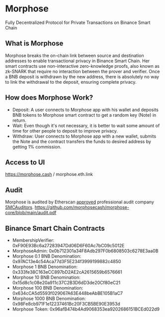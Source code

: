 Morphose
==================
Fully Decentralized Protocol for Private Transactions on Binance Smart Chain

## What is Morphose
Morphose breaks the on-chain link between source and destination addresses to enable transactional privacy in Binance Smart Chain. Her smart contracts use non-interactive zero-knowledge proofs, also known as zk-SNARK that require no interaction between the prover and verifier. Once a BNB deposit is withdrawn by the new address, there is absolutely no way to link the withdrawal to the deposit, ensuring complete privacy.

## How does Morphose Work?
- Deposit: A user connects to Morphose app with his wallet and deposits BNB tokens to Morphose smart contract to get a random key (Note) in return.
- Wait: Even though it's not necessary, it is better to wait some amount of time for other people to deposit to improve privacy.
- Withdraw: User connects to Morphose app with a new wallet, submits the Note and the contract transfers the funds to desired address by getting 1% commission.

## Access to UI
https://morphose.cash / morphose.eth.link

## Audit
Morphose is audited by Etherscan [approved](https://etherscan.io/directory/Smart_Contracts/Smart_Contracts_Audit_And_Security?q=&p=2) professional audit company [SMCAuditors](https://smcauditors.com).
https://github.com/morphosecash/morphose-core/blob/main/audit.pdf

## Binance Smart Chain Contracts
- MembershipVerifier: 0xF90E93Bc6a27283947Dd06D6F60Ac7bC09c5012E
- MorphoseAdmin: 0x0b712301a34F8Adb297F0b6808503c6278E3aa0B
- Morphose 0.1 BNB Denomination: 0x97AC13e4c54Aca77d3F5E234f3999199882c4850
- Morphose 1 BNB Denomination: 0x333fe38C163eCC897bD2AE2cA2615659b6576661
- Morphose 10 BNB Denomination: 0x15d8c1c08e20a911c37C2B3D6dD3de20Cf80eC21
- Morphose 100 BNB Denomination: 0x634cCA5d5593f029067A63E448beAbBE105B1aC7
- Morphose 1000 BNB Denomination: 0x98Fe8cb971F1e12237461Bc20F3CB5BE90E3953d
- Morphose Token: 0x96afB474b4Ad9068353ea9202686151BCEd022d9
